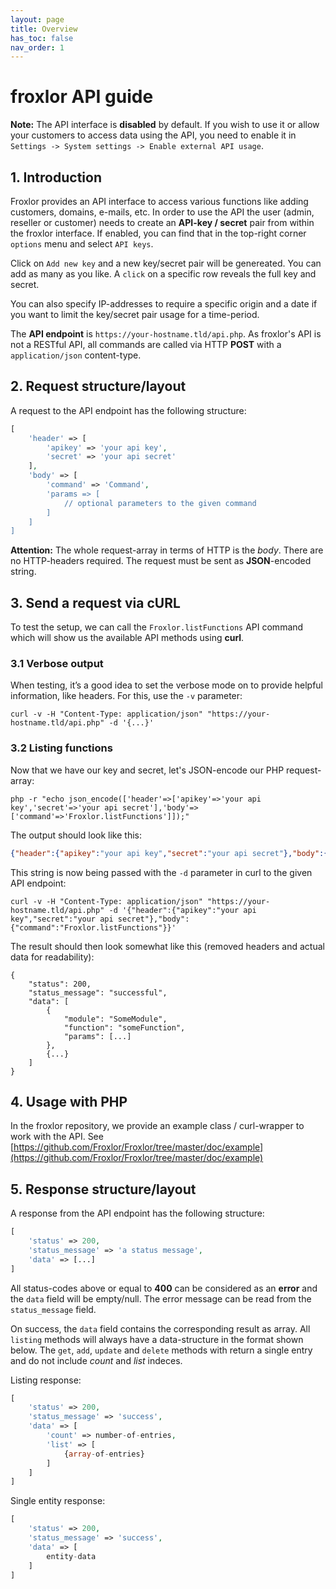 ```yaml
---
layout: page
title: Overview
has_toc: false
nav_order: 1
---
```


# froxlor API guide

<div class="bg-yellow-200 text-grey-dk-300 p-3 mt-3"><b>Note:</b> The API interface is <b>disabled</b> by default. If you wish to use it or allow your customers to access data using the API, you need to enable it in <code>Settings -> System settings -> Enable external API usage</code>.</div>

## 1. Introduction

Froxlor provides an API interface to access various functions like adding customers, domains, e-mails, etc. In order to use the API the user (admin, reseller or customer) needs to create an <b>API-key / secret</b> pair from within the froxlor interface. If enabled, you can find that in the top-right corner `options` menu and select `API keys`.

Click on `Add new key` and a new key/secret pair will be genereated. You can add as many as you like. A `click` on a  specific row reveals the full key and secret.

You can also specify IP-addresses to require a specific origin and a date if you want to limit the key/secret pair usage for a time-period.

The <b>API endpoint</b> is `https://your-hostname.tld/api.php`. As froxlor's API is not a RESTful API, all commands are called via HTTP <b>POST</b> with a `application/json` content-type.

## 2. Request structure/layout

A request to the API endpoint has the following structure:

```php
[
	'header' => [
		'apikey' => 'your api key',
		'secret' => 'your api secret'
	],
	'body' => [
		'command' => 'Command',
		'params => [
			// optional parameters to the given command
		]
	]
]
```

<b>Attention:</b> The whole request-array in terms of HTTP is the _body_. There are no HTTP-headers required. The request must be sent as <b>JSON</b>-encoded string.

## 3. Send a request via cURL

To test the setup, we can call the `Froxlor.listFunctions` API command which will show us the available API methods using <b>curl</b>.

### 3.1 Verbose output

When testing, it’s a good idea to set the verbose mode on to provide helpful information, like headers. For this, use the `-v` parameter:

```shell
curl -v -H "Content-Type: application/json" "https://your-hostname.tld/api.php" -d '{...}'
```

### 3.2 Listing functions

Now that we have our key and secret, let's JSON-encode our PHP request-array:

```shell
php -r "echo json_encode(['header'=>['apikey'=>'your api key','secret'=>'your api secret'],'body'=>['command'=>'Froxlor.listFunctions']]);"
```

The output should look like this:

```json
{"header":{"apikey":"your api key","secret":"your api secret"},"body":{"command":"Froxlor.listFunctions"}}
```

This string is now being passed with the `-d` parameter in curl to the given API endpoint:

```shell
curl -v -H "Content-Type: application/json" "https://your-hostname.tld/api.php" -d '{"header":{"apikey":"your api key","secret":"your api secret"},"body":{"command":"Froxlor.listFunctions"}}'
```

The result should then look somewhat like this (removed headers and actual data for readability):

```
{
    "status": 200,
    "status_message": "successful",
    "data": [
		{
			"module": "SomeModule",
			"function": "someFunction",
			"params": [...]
		},
		{...}
	]
}
```

## 4. Usage with PHP

In the froxlor repository, we provide an example class / curl-wrapper to work with the API. See [https://github.com/Froxlor/Froxlor/tree/master/doc/example](https://github.com/Froxlor/Froxlor/tree/master/doc/example)

## 5. Response structure/layout

A response from the API endpoint has the following structure:

```php
[
	'status' => 200,
	'status_message' => 'a status message',
	'data' => [...]
]
```

All status-codes above or equal to **400** can be considered as an **error** and the `data` field will be empty/null. The error message can be read from the `status_message` field.

On success, the `data` field contains the corresponding result as array. All `listing` methods will always have a data-structure in the format shown below. The `get`, `add`, `update` and `delete` methods with return a single entry and do not include _count_ and _list_ indeces.

Listing response:
```php
[
	'status' => 200,
	'status_message' => 'success',
	'data' => [
		'count' => number-of-entries,
		'list' => [
			{array-of-entries}
		]
	]
]
```

Single entity response:
```php
[
	'status' => 200,
	'status_message' => 'success',
	'data' => [
		entity-data
	]
]
```